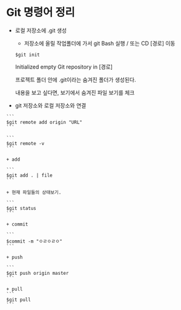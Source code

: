 
# Git 명령어 정리
    
  + 로컬 저장소에 .git 생성
     + 저장소에 올릴 작업폴더에 가서 git Bash 실행 / 또는 CD [경로] 이동
    
    ```
    $git init
    ```
    
    Initialized empty Git repository in [경로] 

    프로젝트 폴더 안에 .git이라는 숨겨진 폴더가 생성된다.

    내용을 보고 싶다면, 보기에서 숨겨진 파일 보기를 체크


   + git 저장소와 로컬 저장소와 연결
   
    ```
    $git remote add origin "URL"
    ```
    
    ```
    $git remote -v
    ```
    
    + add 
    
    ```
    $git add . | file
    ```

    + 현재 파일들의 상태보기.
    
    ```
    $git status
    ```
    
    + commit
    
    ```
    $commit -m "ㅇㄹㅇㄹㅇ"
    ```
    
    + push
    
    ```
    $git push origin master
    ```

    + pull
    ```
    $git pull
    ```

